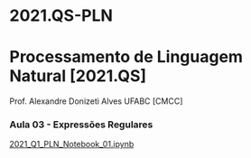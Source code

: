 # 2021.QS-PLN
# Processamento de Linguagem Natural [2021.QS]

Prof. Alexandre Donizeti Alves
UFABC [CMCC]




### **Aula 03 - Expressões Regulares**
  [2021_Q1_PLN_Notebook_01.ipynb](
  https://github.com/adalves-ufabc/2021.QS-PLN/blob/main/Aula%2003/2021_Q1_PLN_Notebook_01.ipynb)
  
